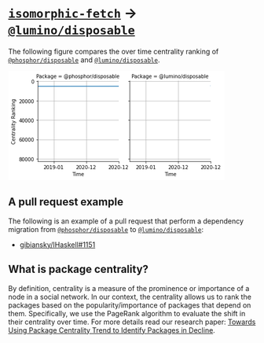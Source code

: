 # [`isomorphic-fetch`](https://www.npmjs.com/package/@phosphor/disposable) -> [`@lumino/disposable`](https://www.npmjs.com/package/@lumino/disposable)

The following figure compares the over time centrality ranking of [`@phosphor/disposable`](https://www.npmjs.com/package/@phosphor/disposable) and [`@lumino/disposable`](https://www.npmjs.com/package/@lumino/disposable).

![the centrality of @phosphor/disposable and @lumino/disposable](../figs/@phosphor_disposable_@lumino_disposable.png)

## A pull request example

The following is an example of a pull request that perform a dependency migration from [`@phosphor/disposable`](https://www.npmjs.com/package/@phosphor/disposable) to [`@lumino/disposable`](https://www.npmjs.com/package/@lumino/disposable):

- [gibiansky/IHaskell#1151](https://github.com/gibiansky/IHaskell/pull/1151)

## What is package centrality?

By definition, centrality is a measure of the prominence or importance of a node in a social network.
In our context, the centrality allows us to rank the packages based on the popularity/importance of packages that depend on them.
Specifically, we use the PageRank algorithm to evaluate the shift in their centrality over time.
For more details read our research paper: [Towards Using Package Centrality Trend to Identify Packages in Decline](https://arxiv.org/abs/2107.10168).
